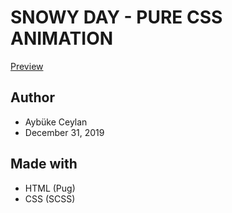 # SNOWY DAY - PURE CSS ANIMATION
[Preview](https://uvindubro.me/css-snow-effects/4)

## Author
- Aybüke Ceylan
- December 31, 2019

## Made with
- HTML (Pug)
- CSS (SCSS)